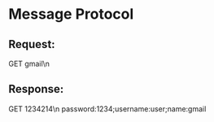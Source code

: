 # Message Protocol

## Request:
GET gmail\n

## Response:
GET 1234214\n
password:1234;username:user;name:gmail